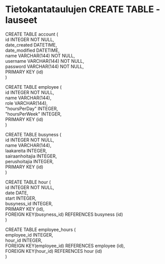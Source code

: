# Tietokantataulujen CREATE TABLE -lauseet

CREATE TABLE account (   
	id INTEGER NOT NULL,   
	date_created DATETIME,   
	date_modified DATETIME,   
	name VARCHAR(144) NOT NULL,   
	username VARCHAR(144) NOT NULL,   
	password VARCHAR(144) NOT NULL,   
	PRIMARY KEY (id)  
)

CREATE TABLE employee (  
	id INTEGER NOT NULL,   
	name VARCHAR(144),   
	role VARCHAR(144),   
	"hoursPerDay" INTEGER,   
	"hoursPerWeek" INTEGER,    
	PRIMARY KEY (id)  
)

CREATE TABLE busyness (  
	id INTEGER NOT NULL,   
	name VARCHAR(144),   
	laakareita INTEGER,   
	sairaanhoitajia INTEGER,   
	perushoitajia INTEGER,   
	PRIMARY KEY (id)  
)

CREATE TABLE hour (  
	id INTEGER NOT NULL,   
	date DATE,   
	start INTEGER,   
	busyness_id INTEGER,   
	PRIMARY KEY (id),   
	FOREIGN KEY(busyness_id) REFERENCES busyness (id)  
)

CREATE TABLE employee_hours (  
	employee_id INTEGER,   
	hour_id INTEGER,   
	FOREIGN KEY(employee_id) REFERENCES employee (id),   
	FOREIGN KEY(hour_id) REFERENCES hour (id)  
)

